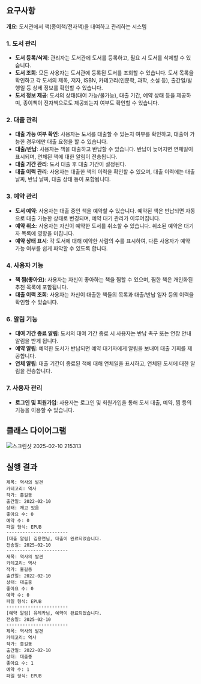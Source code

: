 ## 요구사항
**개요**: 도서관에서 책(종이책/전자책)을 대여하고 관리하는 시스템

### **1. 도서 관리**

- **도서 등록/삭제**: 관리자는 도서관에 도서를 등록하고, 필요 시 도서를 삭제할 수 있습니다.
- **도서 조회**: 모든 사용자는 도서관에 등록된 도서를 조회할 수 있습니다. 도서 목록을 확인하고 각 도서의 제목, 저자, ISBN, 카테고리(인문학, 과학, 소설 등), 출간일/발행일 등 상세 정보를 확인할 수 있습니다.
- **도서 정보 제공**: 도서의 상태(대여 가능/불가능), 대출 기간, 예약 상태 등을 제공하며, 종이책이 전자책으로도 제공되는지 여부도 확인할 수 있습니다.

### **2. 대출 관리**

- **대출 가능 여부 확인**: 사용자는 도서를 대출할 수 있는지 여부를 확인하고, 대출이 가능한 경우에만 대출 요청을 할 수 있습니다.
- **대출/반납**: 사용자는 책을 대출하고 반납할 수 있습니다. 반납이 늦어지면 연체일이 표시되며, 연체된 책에 대한 알림이 전송됩니다.
- **대출 기간 관리**: 도서 대출 후 대출 기간이 설정된다.
- **대출 이력 관리**: 사용자는 대출한 책의 이력을 확인할 수 있으며, 대출 이력에는 대출 날짜, 반납 날짜, 대출 상태 등이 포함됩니다.

### **3. 예약 관리**

- **도서 예약**: 사용자는 대출 중인 책을 예약할 수 있습니다. 예약된 책은 반납되면 자동으로 대출 가능한 상태로 변경되며, 예약 대기 관리가 이루어집니다.
- **예약 취소**: 사용자는 자신이 예약한 도서를 취소할 수 있습니다. 취소된 예약은 대기자 목록에 영향을 미칩니다.
- **예약 상태 표시**: 각 도서에 대해 예약한 사람의 수를 표시하여, 다른 사용자가 예약 가능 여부를 쉽게 파악할 수 있도록 합니다.

### **4. 사용자 기능**

- **책 찜(좋아요)**: 사용자는 자신이 좋아하는 책을 찜할 수 있으며, 찜한 책은 개인화된 추천 목록에 포함됩니다.
- **대출 이력 조회**: 사용자는 자신이 대출한 책들의 목록과 대출/반납 일자 등의 이력을 확인할 수 있습니다.

### **6. 알림 기능**

- **대여 기간 종료 알림**: 도서의 대여 기간 종료 시 사용자는 반납 촉구 또는 연장 안내 알림을 받게 됩니다.
- **예약 알림**: 예약한 도서가 반납되면 예약 대기자에게 알림을 보내어 대출 기회를 제공합니다.
- **연체 알림**: 대출 기간이 종료된 책에 대해 연체일을 표시하고, 연체된 도서에 대한 알림을 전송합니다.

### **7. 사용자 관리**

- **로그인 및 회원가입**: 사용자는 로그인 및 회원가입을 통해 도서 대출, 예약, 찜 등의 기능을 이용할 수 있습니다.

## 클래스 다이어그램
![스크린샷 2025-02-10 215313](https://github.com/user-attachments/assets/bb143251-7ac9-4bc5-ba92-22115927441a)

## 실행 결과

```
제목: 역사의 발견
카테고리: 역사
작가: 홍길동
출간일: 2022-02-10
상태: 재고 있음
좋아요 수: 0
예약 수: 0
파일 형식: EPUB
-----------------------
[대출 알림] 김용연님, 대출이 완료되었습니다.
전송일: 2025-02-10
-----------------------
제목: 역사의 발견
카테고리: 역사
작가: 홍길동
출간일: 2022-02-10
상태: 대출중
좋아요 수: 0
예약 수: 0
파일 형식: EPUB
-----------------------
[예약 알림] 유레카님, 예약이 완료되었습니다.
전송일: 2025-02-10
-----------------------
제목: 역사의 발견
카테고리: 역사
작가: 홍길동
출간일: 2022-02-10
상태: 대출중
좋아요 수: 1
예약 수: 1
파일 형식: EPUB
```
